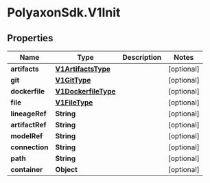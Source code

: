 # PolyaxonSdk.V1Init

## Properties

Name | Type | Description | Notes
------------ | ------------- | ------------- | -------------
**artifacts** | [**V1ArtifactsType**](V1ArtifactsType.md) |  | [optional] 
**git** | [**V1GitType**](V1GitType.md) |  | [optional] 
**dockerfile** | [**V1DockerfileType**](V1DockerfileType.md) |  | [optional] 
**file** | [**V1FileType**](V1FileType.md) |  | [optional] 
**lineageRef** | **String** |  | [optional] 
**artifactRef** | **String** |  | [optional] 
**modelRef** | **String** |  | [optional] 
**connection** | **String** |  | [optional] 
**path** | **String** |  | [optional] 
**container** | **Object** |  | [optional] 


